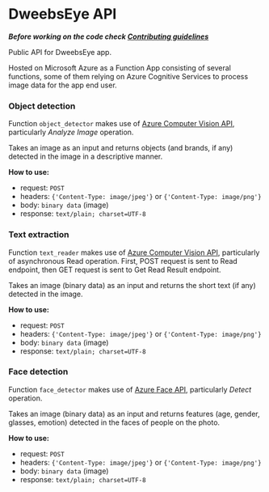 # DweebsEye API

***Before working on the code check [Contributing guidelines](https://github.com/Dweebs-Global/DweebsEye-API/blob/main/CONTRIBUTING.md)***


Public API for DweebsEye app.

Hosted on Microsoft Azure as a Function App consisting of several functions, some of them relying on Azure Cognitive Services to process image data for the app end user.


### Object detection 
Function `object_detector` makes use of [Azure Computer Vision API](https://westcentralus.dev.cognitive.microsoft.com/docs/services/computer-vision-v3-1-ga/operations/56f91f2e778daf14a499f21b), 
particularly *Analyze Image* operation. 

Takes an image as an input and returns objects (and brands, if any) detected in the image in a descriptive manner.

**How to use:**

- request: `POST`
- headers: `{'Content-Type: image/jpeg'}` or `{'Content-Type: image/png'}`
- body: `binary data` (image)
- response: `text/plain; charset=UTF-8`

### Text extraction 
Function `text_reader` makes use of [Azure Computer Vision API](https://westcentralus.dev.cognitive.microsoft.com/docs/services/computer-vision-v3-1-ga/operations/56f91f2e778daf14a499f20d), 
particularly of asynchronous Read operation. First, POST request is sent to Read endpoint, then GET request is sent to Get Read Result endpoint.

Takes an image (binary data) as an input and returns the short text (if any) detected in the image.

**How to use:**

- request: `POST`
- headers: `{'Content-Type: image/jpeg'}` or `{'Content-Type: image/png'}`
- body: `binary data` (image)
- response: `text/plain; charset=UTF-8`

### Face detection 
Function `face_detector` makes use of [Azure Face API](https://westus.dev.cognitive.microsoft.com/docs/services/563879b61984550e40cbbe8d/operations/563879b61984550f30395236), 
particularly *Detect* operation.

Takes an image (binary data) as an input and returns features (age, gender, glasses, emotion) detected in the faces of people on the photo.

**How to use:**

- request: `POST`
- headers: `{'Content-Type: image/jpeg'}` or `{'Content-Type: image/png'}`
- body: `binary data` (image)
- response: `text/plain; charset=UTF-8`
